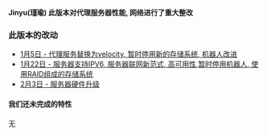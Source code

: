 **Jinyu(瑾瑜) 此版本对代理服务器性能, 网络进行了重大整改**  
  
### 此版本的改动
* [1月5日 - 代理服务替换为velocity, 暂时停用新的存储系统, 机器人改进](1-5)  
* [1月22日 - 服务器支持IPV6, 服务器联网新范式, 高可用性,暂时停用机器人, 使用RAID组成的存储系统](1-22)  
* [2月3日 - 服务器硬件升级](2-3)  

#### 我们还未完成的特性
无  